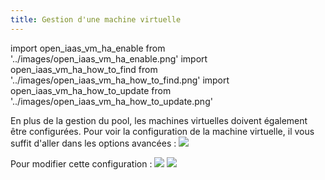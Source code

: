 ```yaml
---
title: Gestion d'une machine virtuelle
---
```

import open_iaas_vm_ha_enable from '../images/open_iaas_vm_ha_enable.png'
import open_iaas_vm_ha_how_to_find from '../images/open_iaas_vm_ha_how_to_find.png'
import open_iaas_vm_ha_how_to_update from '../images/open_iaas_vm_ha_how_to_update.png'

En plus de la gestion du pool, les machines virtuelles doivent également être configurées.
Pour voir la configuration de la machine virtuelle, il vous suffit d'aller dans les options avancées :
<img src={open_iaas_vm_ha_how_to_find} />

Pour modifier cette configuration :
<img src={open_iaas_vm_ha_how_to_update} />
<img src={open_iaas_vm_ha_enable} />
